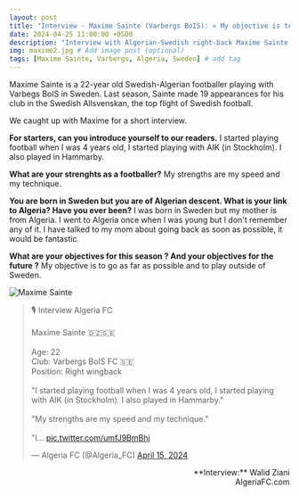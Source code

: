 ```yaml
---
layout: post
title: "Interview - Maxime Sainte (Varbergs BoIS): « My objective is to go as far as possible and to play outside of Sweden. »"
date: 2024-04-25 11:00:00 +0500
description: "Interview with Algerian-Swedish right-back Maxime Sainte (Varbergs BoIS)" # Add post description (optional)
img: maxime2.jpg # Add image post (optional)
tags: [Maxime Sainte, Varbergs, Algeria, Sweden] # add tag
---
```

Maxime Sainte is a 22-year old Swedish-Algerian footballer playing with Varbegs BoIS in Sweden. Last season, Sainte made 19 appearances for his club in the Swedish Allsvenskan, the top flight of Swedish football.

We caught up with Maxime for a short interview. 

**For starters, can you introduce yourself to our readers.**
I started playing football when I was 4 years old, I started playing with AIK (in Stockholm). I also played in Hammarby.

**What are your strenghts as a footballer?**
My strengths are my speed and my technique.

**You are born in Sweden but you are of Algerian descent. What is your link to Algeria? Have you ever been?**
I was born in Sweden but my mother is from Algeria. I went to Algeria once when I was young but I don't remember any of it. I have talked to my mom about going back as soon as possible, it would be fantastic.

**What are your objectives for this season ? And your objectives for the future ?**
My objective is to go as far as possible and to play outside of Sweden.

![Maxime Sainte]({{site.baseurl}}/assets/img/maxime1.jpg)

<blockquote class="twitter-tweet" data-media-max-width="560"><p lang="en" dir="ltr">🎙️ Interview Algeria FC<br><br>Maxime Sainte 🇩🇿🇸🇪<br><br>Age: 22<br>Club: Varbergs BoIS FC 🇸🇪<br>Position: Right wingback <br><br>&quot;I started playing football when I was 4 years old, I started playing with AIK (in Stockholm). I also played in Hammarby.&quot;<br><br>&quot;My strengths are my speed and my technique.&quot;<br><br>&quot;I… <a href="https://t.co/umfJ9BmBhj">pic.twitter.com/umfJ9BmBhj</a></p>&mdash; Algeria FC (@Algeria_FC) <a href="https://twitter.com/Algeria_FC/status/1779859447692616062?ref_src=twsrc%5Etfw">April 15, 2024</a></blockquote> <script async src="https://platform.twitter.com/widgets.js" charset="utf-8"></script>

<p style="text-align:right">**Interview:** Walid Ziani<br>AlgeriaFC.com</p>
